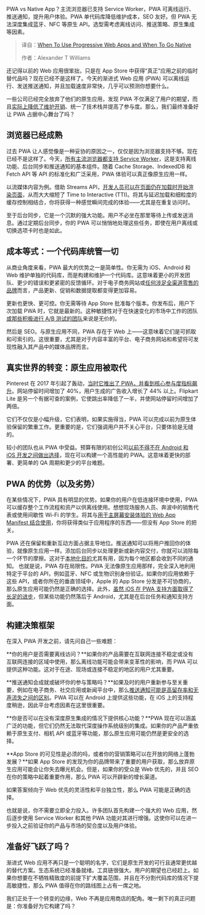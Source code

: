 
<!--
title: 何时使用渐进式Web应用，何时使用原生应用
cover: https://cdn.thenewstack.io/media/2025/05/06729690-getty-images-2okyxq7vlku-unsplashb.jpg
summary: PWA vs Native App？主流浏览器已支持 Service Worker，PWA 可离线运行、推送通知，提升用户体验。PWA 单代码库降低维护成本，SEO 友好。但 PWA 无法深度集成蓝牙、NFC 等原生 API。选型需考虑离线访问、推送策略、原生集成等因素。
-->

PWA vs Native App？主流浏览器已支持 Service Worker，PWA 可离线运行、推送通知，提升用户体验。PWA 单代码库降低维护成本，SEO 友好。但 PWA 无法深度集成蓝牙、NFC 等原生 API。选型需考虑离线访问、推送策略、原生集成等因素。

> 译自：[When To Use Progressive Web Apps and When To Go Native](https://thenewstack.io/when-to-use-progressive-web-apps-and-when-to-go-native/)
> 
> 作者：Alexander T Williams

还记得以前的 Web 应用很笨拙，只是在 App Store 中获得“真正”应用之前的临时替代品吗？现在已经不是这样了。今天的渐进式 Web 应用 (PWA) 可以离线运行、发送推送通知，并且加载速度非常快，几乎可以预测你想要什么。

一些公司已经完全放弃了他们的原生应用，发现 PWA 不仅满足了用户的期望，而且[实际上降低了维护开销](https://thenewstack.io/growth-of-progressive-web-apps/)、统一了技术栈并提高了参与度。那么，我们最终准备好让 PWA 占据中心舞台了吗？

## 浏览器已经成熟

过去 PWA 让人感觉像是一种妥协的原因之一，仅仅是因为浏览器支持不够。现在已经不是这样了。今天，[所有主流浏览器都支持 Service Worker](https://caniuse.com/serviceworkers)，这是支持离线功能、后台同步和推送通知的基本组件。随着 Cache Storage、IndexedDB 和 Fetch API 等 API 的标准化和广泛采用，PWA 体验可以真正像原生应用一样。

以流媒体内容为例。借助 Streams API，[开发人员可以在页面仍在加载时开始渲染页面](https://developer.mozilla.org/en-US/docs/Web/API/Streams_API)，从而大大缩短了 Time to Interactive (TTI)。将其与延迟加载和细粒度的缓存控制相结合，你将获得一种感觉瞬间完成的体验——尤其是在重复访问时。

至于后台同步，它是一个沉默的强大功能。用户不必坐在那里等待上传或发送消息。通过定期后台同步，你的 PWA 可以悄悄地处理这些任务，即使在用户离线或切换选项卡时也是如此。

## 成本等式：一个代码库统管一切

从商业角度来看，PWA 最大的优势之一是简单性。你无需为 iOS、Android 和 Web 维护单独的代码库，而是构建和维护一个代码库。这意味着更小的开发团队、更少的错误和更紧密的反馈循环。对于电子商务网站或[任何涉足全渠道零售的品牌](https://feedonomics.com/blog/omnichannel-retail/)而言，产品更新、促销和数据提取都变得更加容易。

更新也更快、更可控。你无需等待 App Store 批准每个版本。你发布后，用户下次加载 PWA 时，它就是最新的。这种敏捷性对于在快速变化的市场中工作的团队[或那些积极进行 A/B 测试的团队](https://thenewstack.io/rethinking-testing-in-production/)来说是无价的。

然后是 SEO。与原生应用不同，PWA 存在于 Web 上——这意味着它们是可抓取和可索引的。这很重要，尤其是对于内容丰富的平台、电子商务网站和希望将可发现性融入其产品中的媒体品牌而言。

## 真实世界的转变：原生应用被取代

Pinterest 在 2017 年引起了轰动，[当时它推出了 PWA，并看到核心参与度指标飙升](https://medium.com/dev-channel/a-pinterest-progressive-web-app-performance-case-study-3bd6ed2e6154)。网站停留时间增加了 40%，用户生成的广告收入增长了 44% 以上。Flipkart Lite 是另一个有据可查的案例，它使跳出率降低了一半，并使网站停留时间增加了两倍。

它们不仅仅是小幅升级，它们表明，如果实施得当，PWA 可以完成以前为原生体验保留的繁重工作。更重要的是，它们强调用户并不关心平台，只要体验是无缝的。

较小的团队也从 PWA 中受益。预算有限的初创公司[以前不得不在 Android 和 iOS 开发之间做出选择](https://adapty.io/blog/android-vs-ios-development/)，现在可以构建一个高性能的 PWA。这意味着更快的部署、更简单的 QA 周期和更少的平台难题。

## PWA 的优势（以及劣势）

在某些情况下，PWA 具有明显的优势。如果你的用户在低连接环境中使用，PWA 可以缓存整个工作流程和资产以供离线使用。想想现场服务人员、奔波中的销售代表或使用间歇性 Wi-Fi 的学生。将其与[用于主屏幕安装体验的 Web App Manifest 结合使用](https://thenewstack.io/its-time-to-build-a-progressive-web-app-heres-how/)，你将获得类似于应用程序的东西——但没有 App Store 的把关。

PWA 还在保留和重新互动方面占据主导地位。推送通知可以将用户推回你的体验，就像原生应用一样。添加后台同步以处理更新或新内容交付，你就可以消除每一个环节的摩擦。这对于[本地化目的](https://localazy.com/features/webflow-localization)尤其有用，因为每个地区都会收到不同的通知。
也就是说，PWA 存在局限性。PWA 无法像原生应用那样，完全深入地利用特定于平台的 API，例如蓝牙、NFC 或生物识别身份验证。如果你的应用依赖于这些 API，或者你所在的垂直领域中，Apple 的 App Store 分发是不可协商的，那么原生应用可能仍然是正确的选择。此外，[虽然 iOS 在 PWA 支持方面取得了长足的进步](https://brainhub.eu/library/pwa-on-ios)，但某些功能仍然落后于 Android，尤其是在后台任务和通知支持方面。

## 构建决策框架

在深入 PWA 开发之前，请先问自己一些难题：

**你的用户是否需要离线访问？**如果你的产品需要在互联网连接不稳定或没有互联网连接的区域中使用，那么离线功能可能会带来变革性的影响，而 PWA 可以提供这种功能。这对于在途、现场或连接不稳定的地区的用户尤其重要。

**推送通知会成就或破坏你的参与策略吗？**如果及时的用户重新参与至关重要，例如在电子商务、社交应用或新闻平台中，那么[推送通知可能是高留存率和无声流失之间的区别](https://www.pugpig.com/2024/09/17/mobile-matters-guide-push-notifications/)。PWA 可以在 Android 上提供这些功能，在 iOS 上的支持程度稍逊，因此平台考虑因素在这里很重要。

**你是否可以在没有深度原生集成的情况下提供核心功能？**PWA 现在可以涵盖广泛的功能，但它们仍然无法取代深度操作系统级别的集成。如果你的产品严重依赖于原生支付、相机 API 或蓝牙等功能，那么原生应用可能仍然是更安全的选择。

**App Store 的可见性是必须的吗，或者你的营销策略可以在开放的网络上蓬勃发展？**如果 App Store 的发现为你的品牌带来了重要的用户获取，那么放弃原生应用可能会让你失去曝光机会。但是，如果你的受众是 Web 优先的，并且 SEO 在你的策略中起着重要作用，那么 PWA 可以开辟新的增长渠道。

如果答案倾向于 Web 优先的灵活性和平台独立性，那么 PWA 可能是正确的选择。

也就是说，你不需要立即全力投入。许多团队首先构建一个强大的 Web 应用，然后逐步使用 Service Worker 和其他 PWA 功能对其进行增强。这使你可以在进一步投入之前验证你的产品与市场的契合度以及用户体验。

## 准备好飞跃了吗？

渐进式 Web 应用不再只是一个聪明的名字，它们是原生开发的可行且通常更优越的替代方案。生态系统已经准备就绪。工具链很强大。用户的期望也已经赶上。如果你想要在不牺牲精致度的前提下扩大覆盖范围，并且在不分割代码库的情况下提高敏捷性，那么 PWA 值得在你的路线图上占有一席之地。

我们正处于一个转变的边缘，Web 不再是应用商店的配角。唯一剩下的真正问题是：你准备好为它构建了吗？